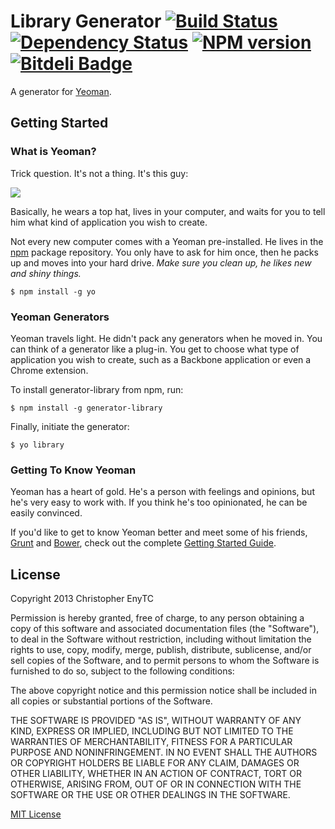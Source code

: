 # Library Generator [![Build Status](https://secure.travis-ci.org/chrisenytc/generator-library.png?branch=master)](https://travis-ci.org/chrisenytc/generator-library) [![Dependency Status](https://gemnasium.com/chrisenytc/generator-library.png)](https://gemnasium.com/chrisenytc/generator-library) [![NPM version](https://badge.fury.io/js/generator-library.png)](http://badge.fury.io/js/generator-library) [![Bitdeli Badge](https://d2weczhvl823v0.cloudfront.net/chrisenytc/generator-library/trend.png)](https://bitdeli.com/free "Bitdeli Badge")

A generator for [Yeoman](http://yeoman.io).


## Getting Started

### What is Yeoman?

Trick question. It's not a thing. It's this guy:

![](http://i.imgur.com/JHaAlBJ.png)

Basically, he wears a top hat, lives in your computer, and waits for you to tell him what kind of application you wish to create.

Not every new computer comes with a Yeoman pre-installed. He lives in the [npm](https://npmjs.org) package repository. You only have to ask for him once, then he packs up and moves into your hard drive. *Make sure you clean up, he likes new and shiny things.*

```
$ npm install -g yo
```

### Yeoman Generators

Yeoman travels light. He didn't pack any generators when he moved in. You can think of a generator like a plug-in. You get to choose what type of application you wish to create, such as a Backbone application or even a Chrome extension.

To install generator-library from npm, run:

```
$ npm install -g generator-library
```

Finally, initiate the generator:

```
$ yo library
```

### Getting To Know Yeoman

Yeoman has a heart of gold. He's a person with feelings and opinions, but he's very easy to work with. If you think he's too opinionated, he can be easily convinced.

If you'd like to get to know Yeoman better and meet some of his friends, [Grunt](http://gruntjs.com) and [Bower](http://bower.io), check out the complete [Getting Started Guide](https://github.com/yeoman/yeoman/wiki/Getting-Started).


## License

Copyright 2013 Christopher EnyTC

Permission is hereby granted, free of charge, to any person obtaining
a copy of this software and associated documentation files (the
"Software"), to deal in the Software without restriction, including
without limitation the rights to use, copy, modify, merge, publish,
distribute, sublicense, and/or sell copies of the Software, and to
permit persons to whom the Software is furnished to do so, subject to
the following conditions:

The above copyright notice and this permission notice shall be
included in all copies or substantial portions of the Software.

THE SOFTWARE IS PROVIDED "AS IS", WITHOUT WARRANTY OF ANY KIND,
EXPRESS OR IMPLIED, INCLUDING BUT NOT LIMITED TO THE WARRANTIES OF
MERCHANTABILITY, FITNESS FOR A PARTICULAR PURPOSE AND
NONINFRINGEMENT. IN NO EVENT SHALL THE AUTHORS OR COPYRIGHT HOLDERS BE
LIABLE FOR ANY CLAIM, DAMAGES OR OTHER LIABILITY, WHETHER IN AN ACTION
OF CONTRACT, TORT OR OTHERWISE, ARISING FROM, OUT OF OR IN CONNECTION
WITH THE SOFTWARE OR THE USE OR OTHER DEALINGS IN THE SOFTWARE.


[MIT License](http://en.wikipedia.org/wiki/MIT_License)
